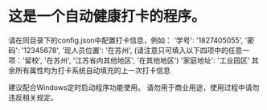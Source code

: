 # 这是一个自动健康打卡的程序。

请在同目录下的config.json中配置打卡信息，例如：
'学号': '1827405055',
'密码': '12345678',
'现人员位置': '在苏州',      (请注意只可填入以下四项中的任意一项：'留校', '在苏州', '江苏省内其他地区', '在其他地区')
'家庭地址': '工业园区'
其余所有属性均为打卡系统自动填充的上一次打卡信息

建议配合Windows定时启动程序功能使用。
请勿用于商业用途，使用过程中请勿违反相关规定。
